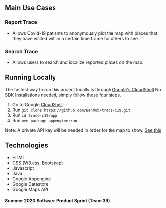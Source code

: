   
## Main Use Cases

### Report Trace
* Allows Covid-19 patients to anonymously plot the map with places that they have visited within a certain time frame for others to see.

### Search Trace
* Allows users to search and localize reported places on the map.

## Running Locally

The fastest way to run this project locally is through [Google's CloudShell](https://ssh.cloud.google.com/cloudshell) 
No SDK Installations needed, simply follow these four steps.
 
1. Go to Google [CloudShell](https://ssh.cloud.google.com/cloudshell) 
2. Run `git clone https://github.com/BenMob/trace-c19.git`
3. Run `cd trace-c19/app`
4. Run `mvn package appengine:run` 

Note: A private API key will be needed in order for the map to show. 
[See this](https://developers.google.com/maps/documentation/javascript/get-api-key)

## Technologies

* HTML
* CSS (W3.css, Bootstrap)
* Javascript
* Java
* Google Appengine
* Google Datastore
* Google Maps API

#### Summer 2020 Software Product Sprint (Team 39)



